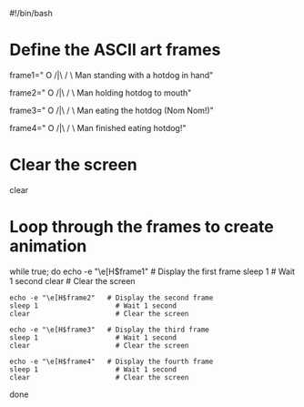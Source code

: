 #!/bin/bash

# Define the ASCII art frames
frame1="   O
  /|\\
  / \\
Man standing with a hotdog in hand"

frame2="   O
  /|\\
  / \\
Man holding hotdog to mouth"

frame3="   O
  /|\\
  / \\
Man eating the hotdog (Nom Nom!)"

frame4="   O
  /|\\
  / \\
Man finished eating hotdog!"

# Clear the screen
clear

# Loop through the frames to create animation
while true; do
    echo -e "\e[H$frame1"   # Display the first frame
    sleep 1                   # Wait 1 second
    clear                     # Clear the screen

    echo -e "\e[H$frame2"   # Display the second frame
    sleep 1                   # Wait 1 second
    clear                     # Clear the screen

    echo -e "\e[H$frame3"   # Display the third frame
    sleep 1                   # Wait 1 second
    clear                     # Clear the screen

    echo -e "\e[H$frame4"   # Display the fourth frame
    sleep 1                   # Wait 1 second
    clear                     # Clear the screen
done

